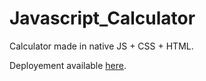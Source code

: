 # Javascript_Calculator
Calculator made in native JS + CSS + HTML. 

Deployement available [here](https://hexaquarks.github.io/Javascript_Calculator/).
